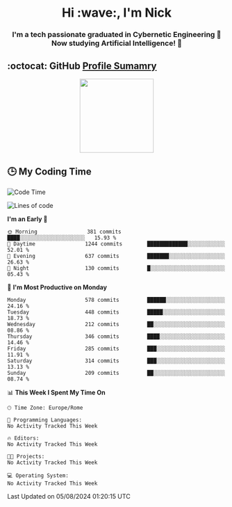<h1 align="center">Hi :wave:, I'm Nick</h1>

<h3 align="center">I'm a tech passionate graduated in Cybernetic Engineering 🤖<br>
Now studying Artificial Intelligence! 🧠</h3>


## :octocat: GitHub <a href="https://github.com/vn7n24fzkq/github-profile-summary-cards">Profile Sumamry</a>

<p align="center">
   <img style="height:170px;display:inline-block"  src="http://github-profile-summary-cards.vercel.app/api/cards/profile-details?username=CodeClimberNT&theme=github_dark" />
<!--    <img style="height:170px;display:inline-block"  src="http://github-profile-summary-cards.vercel.app/api/cards/repos-per-language?username=CodeClimberNT&theme=github_dark&exclude=" /> -->
</p>

 ## :clock3: My Coding Time 
 
<!--START_SECTION:waka-->
![Code Time](http://img.shields.io/badge/Code%20Time-362%20hrs%206%20mins-blue)

![Lines of code](https://img.shields.io/badge/From%20Hello%20World%20I%27ve%20Written-2.8%20million%20lines%20of%20code-blue)

**I'm an Early 🐤** 

```text
🌞 Morning                381 commits         ████░░░░░░░░░░░░░░░░░░░░░   15.93 % 
🌆 Daytime                1244 commits        █████████████░░░░░░░░░░░░   52.01 % 
🌃 Evening                637 commits         ███████░░░░░░░░░░░░░░░░░░   26.63 % 
🌙 Night                  130 commits         █░░░░░░░░░░░░░░░░░░░░░░░░   05.43 % 
```
📅 **I'm Most Productive on Monday** 

```text
Monday                   578 commits         ██████░░░░░░░░░░░░░░░░░░░   24.16 % 
Tuesday                  448 commits         █████░░░░░░░░░░░░░░░░░░░░   18.73 % 
Wednesday                212 commits         ██░░░░░░░░░░░░░░░░░░░░░░░   08.86 % 
Thursday                 346 commits         ████░░░░░░░░░░░░░░░░░░░░░   14.46 % 
Friday                   285 commits         ███░░░░░░░░░░░░░░░░░░░░░░   11.91 % 
Saturday                 314 commits         ███░░░░░░░░░░░░░░░░░░░░░░   13.13 % 
Sunday                   209 commits         ██░░░░░░░░░░░░░░░░░░░░░░░   08.74 % 
```


📊 **This Week I Spent My Time On** 

```text
🕑︎ Time Zone: Europe/Rome

💬 Programming Languages: 
No Activity Tracked This Week

🔥 Editors: 
No Activity Tracked This Week

🐱‍💻 Projects: 
No Activity Tracked This Week

💻 Operating System: 
No Activity Tracked This Week
```


 Last Updated on 05/08/2024 01:20:15 UTC
<!--END_SECTION:waka-->

